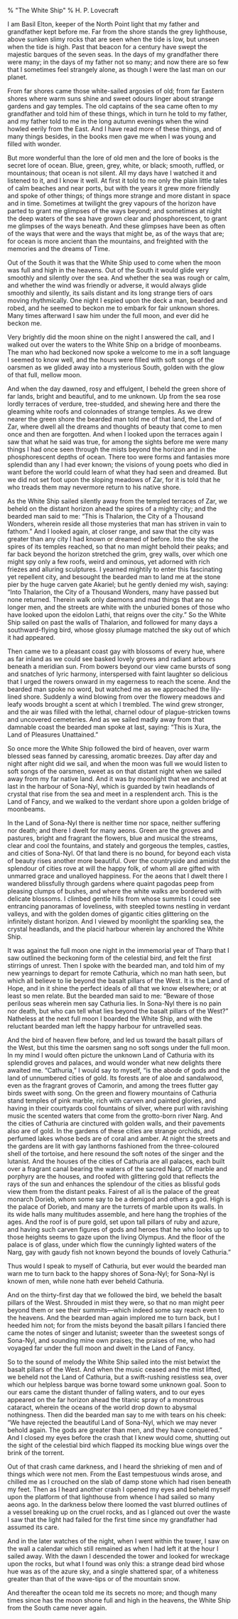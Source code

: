 % "The White Ship" 
%  H. P. Lovecraft

        

  

I am Basil Elton, keeper of the North Point light that my father and grandfather kept before
me. Far from the shore stands the grey lighthouse, above sunken slimy rocks that are seen when
the tide is low, but unseen when the tide is high. Past that beacon for a century have swept
the majestic barques of the seven seas. In the days of my grandfather there were many; in the
days of my father not so many; and now there are so few that I sometimes feel strangely alone,
as though I were the last man on our planet.  

  From far shores came those white-sailed argosies of old; from far Eastern shores
where warm suns shine and sweet odours linger about strange gardens and gay temples. The old
captains of the sea came often to my grandfather and told him of these things, which in turn
he told to my father, and my father told to me in the long autumn evenings when the wind howled
eerily from the East. And I have read more of these things, and of many things besides, in the
books men gave me when I was young and filled with wonder.  

  But more wonderful than the lore of old men and the lore of books is the secret
lore of ocean. Blue, green, grey, white, or black; smooth, ruffled, or mountainous; that ocean
is not silent. All my days have I watched it and listened to it, and I know it well. At first
it told to me only the plain little tales of calm beaches and near ports, but with the years
it grew more friendly and spoke of other things; of things more strange and more distant in
space and in time. Sometimes at twilight the grey vapours of the horizon have parted to grant
me glimpses of the ways beyond; and sometimes at night the deep waters of the sea have grown
clear and phosphorescent, to grant me glimpses of the ways beneath. And these glimpses have
been as often of the ways that were and the ways that might be, as of the ways that are; for
ocean is more ancient than the mountains, and freighted with the memories and the dreams of
Time.  

  Out of the South it was that the White Ship used to come when the moon was
full and high in the heavens. Out of the South it would glide very smoothly and silently over
the sea. And whether the sea was rough or calm, and whether the wind was friendly or adverse,
it would always glide smoothly and silently, its sails distant and its long strange tiers of
oars moving rhythmically. One night I espied upon the deck a man, bearded and robed, and he
seemed to beckon me to embark for fair unknown shores. Many times afterward I saw him under
the full moon, and ever did he beckon me.  

  Very brightly did the moon shine on the night I answered the call, and I walked
out over the waters to the White Ship on a bridge of moonbeams. The man who had beckoned now
spoke a welcome to me in a soft language I seemed to know well, and the hours were filled with
soft songs of the oarsmen as we glided away into a mysterious South, golden with the glow of
that full, mellow moon.  

  And when the day dawned, rosy and effulgent, I beheld the green shore of far
lands, bright and beautiful, and to me unknown. Up from the sea rose lordly terraces of verdure,
tree-studded, and shewing here and there the gleaming white roofs and colonnades of strange
temples. As we drew nearer the green shore the bearded man told me of that land, the Land of
Zar, where dwell all the dreams and thoughts of beauty that come to men once and then are forgotten.
And when I looked upon the terraces again I saw that what he said was true, for among the sights
before me were many things I had once seen through the mists beyond the horizon and in the phosphorescent
depths of ocean. There too were forms and fantasies more splendid than any I had ever known;
the visions of young poets who died in want before the world could learn of what they had seen
and dreamed. But we did not set foot upon the sloping meadows of Zar, for it is told that he
who treads them may nevermore return to his native shore.  

  As the White Ship sailed silently away from the templed terraces of Zar, we
beheld on the distant horizon ahead the spires of a mighty city; and the bearded man said to
me: &ldquo;This is Thalarion, the City of a Thousand Wonders, wherein reside all those mysteries
that man has striven in vain to fathom.&rdquo; And I looked again, at closer range, and saw
that the city was greater than any city I had known or dreamed of before. Into the sky the spires
of its temples reached, so that no man might behold their peaks; and far back beyond the horizon
stretched the grim, grey walls, over which one might spy only a few roofs, weird and ominous,
yet adorned with rich friezes and alluring sculptures. I yearned mightily to enter this fascinating
yet repellent city, and besought the bearded man to land me at the stone pier by the huge carven
gate Akariel; but he gently denied my wish, saying: &ldquo;Into Thalarion, the City of a Thousand
Wonders, many have passed but none returned. Therein walk only daemons and mad things that are
no longer men, and the streets are white with the unburied bones of those who have looked upon
the eidolon Lathi, that reigns over the city.&rdquo; So the White Ship sailed on past the walls
of Thalarion, and followed for many days a southward-flying bird, whose glossy plumage matched
the sky out of which it had appeared.  

  Then came we to a pleasant coast gay with blossoms of every hue, where as far
inland as we could see basked lovely groves and radiant arbours beneath a meridian sun. From
bowers beyond our view came bursts of song and snatches of lyric harmony, interspersed with
faint laughter so delicious that I urged the rowers onward in my eagerness to reach the scene.
And the bearded man spoke no word, but watched me as we approached the lily-lined shore. Suddenly
a wind blowing from over the flowery meadows and leafy woods brought a scent at which I trembled.
The wind grew stronger, and the air was filled with the lethal, charnel odour of plague-stricken
towns and uncovered cemeteries. And as we sailed madly away from that damnable coast the bearded
man spoke at last, saying: &ldquo;This is Xura, the Land of Pleasures Unattained.&rdquo;  

  So once more the White Ship followed the bird of heaven, over warm blessed
seas fanned by caressing, aromatic breezes. Day after day and night after night did we sail,
and when the moon was full we would listen to soft songs of the oarsmen, sweet as on that distant
night when we sailed away from my far native land. And it was by moonlight that we anchored
at last in the harbour of Sona-Nyl, which is guarded by twin headlands of crystal that rise
from the sea and meet in a resplendent arch. This is the Land of Fancy, and we walked to the
verdant shore upon a golden bridge of moonbeams.  

  In the Land of Sona-Nyl there is neither time nor space, neither suffering
nor death; and there I dwelt for many aeons. Green are the groves and pastures, bright and fragrant
the flowers, blue and musical the streams, clear and cool the fountains, and stately and gorgeous
the temples, castles, and cities of Sona-Nyl. Of that land there is no bound, for beyond each
vista of beauty rises another more beautiful. Over the countryside and amidst the splendour
of cities rove at will the happy folk, of whom all are gifted with unmarred grace and unalloyed
happiness. For the aeons that I dwelt there I wandered blissfully through gardens where quaint
pagodas peep from pleasing clumps of bushes, and where the white walks are bordered with delicate
blossoms. I climbed gentle hills from whose summits I could see entrancing panoramas of loveliness,
with steepled towns nestling in verdant valleys, and with the golden domes of gigantic cities
glittering on the infinitely distant horizon. And I viewed by moonlight the sparkling sea, the
crystal headlands, and the placid harbour wherein lay anchored the White Ship.  

  It was against the full moon one night in the immemorial year of Tharp that
I saw outlined the beckoning form of the celestial bird, and felt the first stirrings of unrest.
Then I spoke with the bearded man, and told him of my new yearnings to depart for remote Cathuria,
which no man hath seen, but which all believe to lie beyond the basalt pillars of the West.
It is the Land of Hope, and in it shine the perfect ideals of all that we know elsewhere; or
at least so men relate. But the bearded man said to me: &ldquo;Beware of those perilous seas
wherein men say Cathuria lies. In Sona-Nyl there is no pain nor death, but who can tell what
lies beyond the basalt pillars of the West?&rdquo; Natheless at the next full moon I boarded
the White Ship, and with the reluctant bearded man left the happy harbour for untravelled seas.  

  And the bird of heaven flew before, and led us toward the basalt pillars of
the West, but this time the oarsmen sang no soft songs under the full moon. In my mind I would
often picture the unknown Land of Cathuria with its splendid groves and palaces, and would wonder
what new delights there awaited me. &ldquo;Cathuria,&rdquo; I would say to myself, &ldquo;is
the abode of gods and the land of unnumbered cities of gold. Its forests are of aloe and sandalwood,
even as the fragrant groves of Camorin, and among the trees flutter gay birds sweet with song.
On the green and flowery mountains of Cathuria stand temples of pink marble, rich with carven
and painted glories, and having in their courtyards cool fountains of silver, where purl with
ravishing music the scented waters that come from the grotto-born river Narg. And the cities
of Cathuria are cinctured with golden walls, and their pavements also are of gold. In the gardens
of these cities are strange orchids, and perfumed lakes whose beds are of coral and amber. At
night the streets and the gardens are lit with gay lanthorns fashioned from the three-coloured
shell of the tortoise, and here resound the soft notes of the singer and the lutanist. And the
houses of the cities of Cathuria are all palaces, each built over a fragrant canal bearing the
waters of the sacred Narg. Of marble and porphyry are the houses, and roofed with glittering
gold that reflects the rays of the sun and enhances the splendour of the cities as blissful
gods view them from the distant peaks. Fairest of all is the palace of the great monarch Dorieb,
whom some say to be a demigod and others a god. High is the palace of Dorieb, and many are the
turrets of marble upon its walls. In its wide halls many multitudes assemble, and here hang
the trophies of the ages. And the roof is of pure gold, set upon tall pillars of ruby and azure,
and having such carven figures of gods and heroes that he who looks up to those heights seems
to gaze upon the living Olympus. And the floor of the palace is of glass, under which flow the
cunningly lighted waters of the Narg, gay with gaudy fish not known beyond the bounds of lovely
Cathuria.&rdquo;  

  Thus would I speak to myself of Cathuria, but ever would the bearded man warn
me to turn back to the happy shores of Sona-Nyl; for Sona-Nyl is known of men, while none hath
ever beheld Cathuria.  

  And on the thirty-first day that we followed the bird, we beheld the basalt
pillars of the West. Shrouded in mist they were, so that no man might peer beyond them or see
their summits&mdash;which indeed some say reach even to the heavens. And the bearded man again
implored me to turn back, but I heeded him not; for from the mists beyond the basalt pillars
I fancied there came the notes of singer and lutanist; sweeter than the sweetest songs of Sona-Nyl,
and sounding mine own praises; the praises of me, who had voyaged far under the full moon and
dwelt in the Land of Fancy.  

  So to the sound of melody the White Ship sailed into the mist betwixt the basalt
pillars of the West. And when the music ceased and the mist lifted, we beheld not the Land of
Cathuria, but a swift-rushing resistless sea, over which our helpless barque was borne toward
some unknown goal. Soon to our ears came the distant thunder of falling waters, and to our eyes
appeared on the far horizon ahead the titanic spray of a monstrous cataract, wherein the oceans
of the world drop down to abysmal nothingness. Then did the bearded man say to me with tears
on his cheek: &ldquo;We have rejected the beautiful Land of Sona-Nyl, which we may never behold
again. The gods are greater than men, and they have conquered.&rdquo; And I closed my eyes before
the crash that I knew would come, shutting out the sight of the celestial bird which flapped
its mocking blue wings over the brink of the torrent.  

  Out of that crash came darkness, and I heard the shrieking of men and of things
which were not men. From the East tempestuous winds arose, and chilled me as I crouched on the
slab of damp stone which had risen beneath my feet. Then as I heard another crash I opened my
eyes and beheld myself upon the platform of that lighthouse from whence I had sailed so many
aeons ago. In the darkness below there loomed the vast blurred outlines of a vessel breaking
up on the cruel rocks, and as I glanced out over the waste I saw that the light had failed for
the first time since my grandfather had assumed its care.  

  And in the later watches of the night, when I went within the tower, I saw
on the wall a calendar which still remained as when I had left it at the hour I sailed away.
With the dawn I descended the tower and looked for wreckage upon the rocks, but what I found
was only this: a strange dead bird whose hue was as of the azure sky, and a single shattered
spar, of a whiteness greater than that of the wave-tips or of the mountain snow.  

  And thereafter the ocean told me its secrets no more; and though many times
since has the moon shone full and high in the heavens, the White Ship from the South came never
again.  
